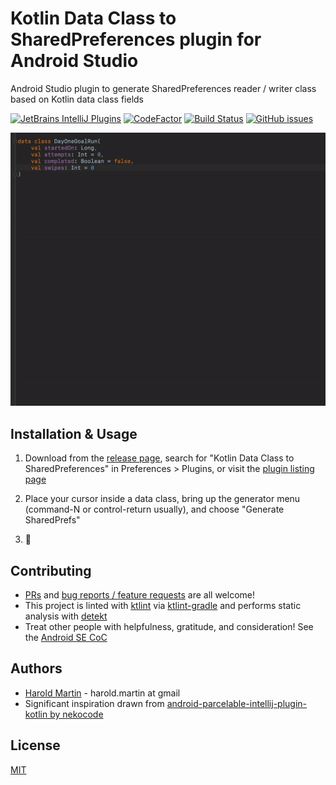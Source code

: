 # Kotlin Data Class to SharedPreferences plugin for Android Studio
Android Studio plugin to generate SharedPreferences reader / writer class based on Kotlin data class fields

[![JetBrains IntelliJ Plugins](https://img.shields.io/jetbrains/plugin/v/14970-kotlin-data-class-to-sharedpreferences)](https://plugins.jetbrains.com/plugin/14970-kotlin-data-class-to-sharedpreferences/)
[![CodeFactor](https://www.codefactor.io/repository/github/hbmartin/android-studio-sharedprefs-from-data-class/badge)](https://www.codefactor.io/repository/github/hbmartin/android-studio-sharedprefs-from-data-class)
[![Build Status](https://www.travis-ci.com/hbmartin/android-studio-sharedprefs-from-data-class.svg?branch=master)](https://www.travis-ci.com/hbmartin/android-studio-sharedprefs-from-data-class)
[![GitHub issues](https://img.shields.io/github/issues/hbmartin/android-studio-sharedprefs-from-data-class)](https://github.com/hbmartin/android-studio-sharedprefs-from-data-class/issues)

<img src="media/demo.gif" />

## Installation & Usage
1. Download from the [release page](https://github.com/hbmartin/android-studio-sharedprefs-from-data-class/releases), search for "Kotlin Data Class to SharedPreferences" in Preferences > Plugins, or visit the [plugin listing page](https://plugins.jetbrains.com/plugin/14970-kotlin-data-class-to-sharedpreferences/)

2. Place your cursor inside a data class, bring up the generator menu (command-N or control-return usually), and choose "Generate SharedPrefs"

3. 🚀

## Contributing

* [PRs](https://github.com/hbmartin/android-studio-sharedprefs-from-data-class/pulls) and [bug reports / feature requests](https://github.com/hbmartin/android-studio-sharedprefs-from-data-class/issues) are all welcome!
* This project is linted with [ktlint](https://github.com/pinterest/ktlint) via [ktlint-gradle](https://github.com/JLLeitschuh/ktlint-gradle/tags) and performs static analysis with [detekt](https://github.com/detekt/detekt)
* Treat other people with helpfulness, gratitude, and consideration! See the [Android SE CoC](https://android.stackexchange.com/conduct)

## Authors

* [Harold Martin](https://www.linkedin.com/in/harold-martin-98526971/) - harold.martin at gmail
* Significant inspiration drawn from [android-parcelable-intellij-plugin-kotlin by nekocode](https://plugins.jetbrains.com/plugin/8086-parcelable-code-generator-for-kotlin-)

## License

[MIT](LICENSE)

